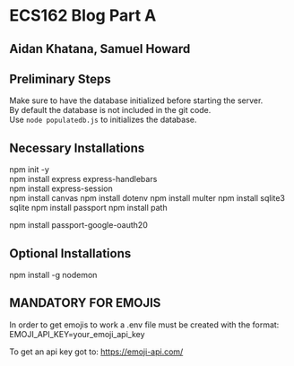 # ECS162 Blog Part A

## Aidan Khatana, Samuel Howard

## Preliminary Steps

Make sure to have the database initialized before starting the server.  
By default the database is not included in the git code.  
Use ```node populatedb.js``` to initializes the database.

## Necessary Installations

npm init -y  
npm install express express-handlebars  
npm install express-session  
npm install canvas
npm install dotenv
npm install multer
npm install sqlite3 sqlite
npm install passport
npm install path
<!-- maybe -->
npm install passport-google-oauth20
<!-- maybe -->

## Optional Installations

npm install -g nodemon

## MANDATORY FOR EMOJIS

In order to get emojis to work a .env file must be created with the format:  
EMOJI_API_KEY=your_emoji_api_key  

To get an api key got to: https://emoji-api.com/
